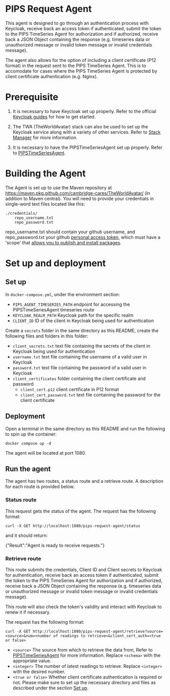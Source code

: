 # PIPS Request Agent
This agent is designed to go through an authentication process with Keycloak, receive back an access token if authenticated, submit the token to the PIPS TimeSeries Agent for authorization and if authorized, receive back a JSON Object containing the response (e.g. timeseries data or unauthorized message or invalid token message or invalid credentials message).

The agent also allows for the option of including a client certificate (P12 format) in the request sent to the PIPS TimeSeries Agent. This is to accomodate for cases where the PIPS TimeSeries Agent is protected by client certificate authentication (e.g. Nginx).

# Prerequisite
1. It is necessary to have Keycloak set up properly. Refer to the official [Keycloak guides](https://www.keycloak.org/guides#getting-started) for how to get started. 

2. The TWA (TheWorldAvatar) stack can also be used to set up the Keycloak service along with a variety of other services. Refer to [Stack Manager](https://github.com/cambridge-cares/TheWorldAvatar/tree/main/Deploy/stacks/dynamic/stack-manager) for more information.

3) It is necessary to have the PIPSTimeSeriesAgent set up properly. Refer to [PIPSTimeSeriesAgent](https://github.com/cambridge-cares/TheWorldAvatar/tree/main/Agents/PIPSTimeSeriesAgent).

# Building the Agent
The Agent is set up to use the Maven repository at https://maven.pkg.github.com/cambridge-cares/TheWorldAvatar/ (in addition to Maven central). You will need to provide your credentials in single-word text files located like this:
```
./credentials/
    repo_username.txt
    repo_password.txt
```
repo_username.txt should contain your github username, and repo_password.txt your github [personal access token](https://docs.github.com/en/github/authenticating-to-github/creating-a-personal-access-token),
which must have a 'scope' that [allows you to publish and install packages](https://docs.github.com/en/packages/working-with-a-github-packages-registry/working-with-the-apache-maven-registry#authenticating-to-github-packages).

# Set up and deployment
## Set up
In `docker-compose.yml`, under the environment section:
- `PIPS_AGENT_TIMESERIES_PATH` endpoint for accessing the PIPSTimeSeriesAgent timeseries route
- `KEYCLOAK_REALM_PATH` Keycloak path for the specific realm
- `CLIENT_ID` ID of the client in Keycloak being used for authentication

Create a `secrets` folder in the same directory as this README, create the following files and folders in this folder:
- `client_secrets.txt` text file containing the secrets of the client in Keycloak being used for authentication
- `username.txt` text file containing the username of a valid user in Keycloak
- `password.txt` text file containing the password of a valid user in Keycloak
- `client_certificates` folder containing the client certificate and password
    - `client_cert.p12` client certificate in P12 format
    - `client_cert_password.txt` text file containing the password for the client certificate

## Deployment
Open a terminal in the same directory as this README and run the following to spin up the container:
```
docker compose up -d
```
The agent will be located at port 1080.

## Run the agent
The agent has two routes, a status route and a retrieve route. A description for each route is provided below.

### Status route
This request gets the status of the agent. The request has the following format:
```
curl -X GET http://localhost:1080/pips-request-agent/status
```
and it should return:

{"Result":"Agent is ready to receive requests."}

### Retrieve route
This route submits the credentials, Client ID and Client secrets to Keycloak for authentication, receive back an access token if authenticated, submit the token to the PIPS TimeSeries Agent for authorization and if authorized, receive back a JSON Object containing the response (e.g. timeseries data or unauthorized message or invalid token message or invalid credentials message). 

This route will also check the token's validity and interact with Keycloak to renew it if necessary.

The request has the following format:
```
curl -X GET http://localhost:1080/pips-request-agent/retrieve?source=<source>&num=<number of readings to retrieve>&client_cert_auth=<true or false>
```
- `<source>` The source from which to retrieve the data from, Refer to [PIPSTimeSeriesAgent](https://github.com/cambridge-cares/TheWorldAvatar/tree/main/Agents/PIPSTimeSeriesAgent) for more information. Replace `<schema>` with the appropriate value.
- `<integer>` The number of latest readings to retrieve. Replace `<integer>` with the desired number.
- `<true or false>` Whether client certificate authentication is required or not. Please make sure to set up the necessary directory and files as described under the section [Set up](#set-up).